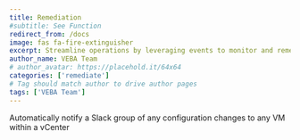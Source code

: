 ```yaml
---
title: Remediation
#subtitle: See Function
redirect_from: /docs
image: fas fa-fire-extinguisher
excerpt: Streamline operations by leveraging events to monitor and remediate certain efforts
author_name: VEBA Team
# author_avatar: https://placehold.it/64x64
categories: ['remediate']
# Tag should match author to drive author pages
tags: ['VEBA Team']
---
```

Automatically notify a Slack group of any configuration changes to any VM within a vCenter